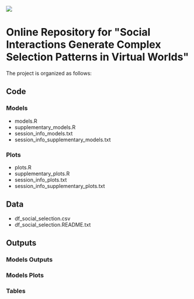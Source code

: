 ![](https://img.shields.io/badge/license-CC%20BY--NC%204.0-green?style=for-the-badge)

# Online Repository for "Social Interactions Generate Complex Selection Patterns in Virtual Worlds"

The project is organized as follows:

## Code

### Models
- models.R
- supplementary_models.R
- session_info_models.txt
- session_info_supplementary_models.txt

### Plots
- plots.R
- supplementary_plots.R
- session_info_plots.txt
- session_info_supplementary_plots.txt

## Data
- df_social_selection.csv
- df_social_selection.README.txt

## Outputs
### Models Outputs
### Models Plots
### Tables

